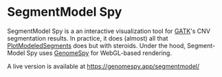 # SegmentModel Spy

SegmentModel Spy is a an interactive visualization tool for
[GATK](https://gatk.broadinstitute.org/)'s CNV segmentation results. In
practice, it does (almost) all that
[PlotModeledSegments](https://gatk.broadinstitute.org/hc/en-us/articles/360037593891-PlotModeledSegments)
does but with steroids. Under the hood, Segment-Model Spy uses [GenomeSpy](https://github.com/tuner/genome-spy)
for WebGL-based rendering.

A live version is available at https://genomespy.app/segmentmodel/
